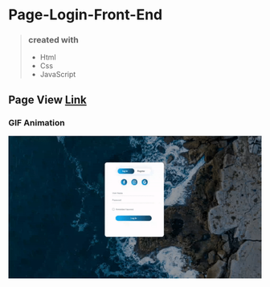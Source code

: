 # Page-Login-Front-End

><h3> created with </h3>
>
  >* Html
  >* Css
  >* JavaScript

## Page View  [ Link ](https://guilherme-alexander.github.io/Page-Login-Front-End/)

### GIF Animation

<div>

![ Gif ](https://github.com/Guilherme-alexander/Page-Login-Front-End/blob/main/gif-Project.gif)

</div>
